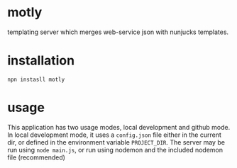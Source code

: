 # motly
templating server which merges web-service json with nunjucks templates.

# installation
`npn instasll motly`

# usage
This application has two usage modes, local development and github mode.  In
local development mode, it uses a `config.json` file either in the current dir,
or defined in the environment variable `PROJECT_DIR`.  The server may be run
using `node main.js`, or run using nodemon and the included nodemon file
(recommended)
